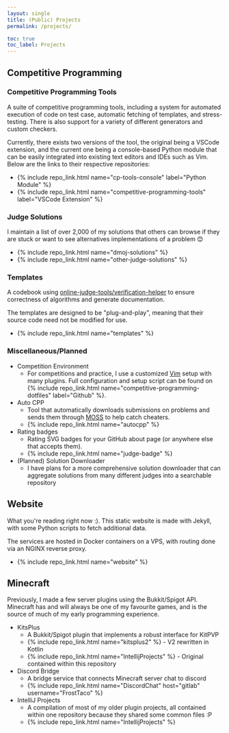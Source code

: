 ```yaml
---
layout: single
title: (Public) Projects
permalink: /projects/

toc: true
toc_label: Projects
---
```


## Competitive Programming

### Competitive Programming Tools

A suite of competitive programming tools, including a system for automated execution of code on test case, automatic
fetching of templates, and stress-testing.  There is also support for a variety of different generators and custom checkers.

Currently, there exists two versions of the tool, the original being a VSCode extension, and the current one being a console-based
Python module that can be easily integrated into existing text editors and IDEs such as Vim.  Below are the links to their respective
repositories:

* {% include repo_link.html name="cp-tools-console" label="Python Module" %}
* {% include repo_link.html name="competitive-programming-tools" label="VSCode Extension" %}

### Judge Solutions

I maintain a list of over 2,000 of my solutions that others can browse if they are stuck or want to see alternatives implementations of a problem 😊

* {% include repo_link.html name="dmoj-solutions" %}
* {% include repo_link.html name="other-judge-solutions" %}

### Templates

A codebook using [online-judge-tools/verification-helper](https://github.com/online-judge-tools/verification-helper) to
ensure correctness of algorithms and generate documentation.

The templates are designed to be "plug-and-play", meaning that their source code need not be modified for use.

* {% include repo_link.html name="templates" %}

### Miscellaneous/Planned

* Competition Environment
    * For competitions and practice, I use a customized [Vim](https://www.vim.org/) setup with many plugins.  Full configuration and setup script can be found on
        {% include repo_link.html name="competitive-programming-dotfiles" label="Github" %}.
* Auto CPP
  * Tool that automatically downloads submissions on problems and sends them through [MOSS](https://theory.stanford.edu/~aiken/moss/) to help catch cheaters.
  * {% include repo_link.html name="autocpp" %}
* Rating badges
  * Rating SVG badges for your GitHub about page (or anywhere else that accepts them).
  * {% include repo_link.html name="judge-badge" %}
* (Planned) Solution Downloader
  * I have plans for a more comprehensive solution downloader that can aggregate solutions from many different judges into a searchable repository

<!-- ### Planned -->
<!-- * Generator-Lib -->
<!--   * A generator suite compatible with `testlib.h` that has helpers to generate more complex data such as graphs. -->
<!-- * DMOJ-Polygon -->
<!--   * An idea I have to help port Polygon packages into files compatible with the DMOJ judge. -->

## Website

What you're reading right now :).  This static website is made with Jekyll, with some Python scripts to fetch additional data.

The services are hosted in Docker containers on a VPS, with routing done via an NGINX reverse proxy.

* {% include repo_link.html name="website" %}

<!-- An old version of my site is available {% include repo_link.html name="website-old" label="here" %} as well. -->

## Minecraft

Previously, I made a few server plugins using the Bukkit/Spigot API.  Minecraft has and will always be one of my favourite games,
and is the source of much of my early programming experience.

* KitsPlus
  * A Bukkit/Spigot plugin that implements a robust interface for KitPVP
  * {% include repo_link.html name="kitsplus2" %} - V2 rewritten in Kotlin
  * {% include repo_link.html name="IntellijProjects" %} - Original contained within this repository
* Discord Bridge
  * A bridge service that connects Minecraft server chat to discord
  * {% include repo_link.html name="DiscordChat" host="gitlab" username="FrostTaco" %}
* IntelliJ Projects
  * A compilation of most of my older plugin projects, all contained within one repository because they shared some common files :P
  * {% include repo_link.html name="IntellijProjects" %}